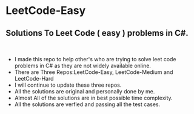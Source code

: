 # LeetCode-Easy
 <h2>Solutions To Leet Code ( easy ) problems in C#.</h2><br/>
 <ul>
 <li>I made this repo to help other's who are trying to solve leet code problems in C# as they are not widely available online.</li>
 <li>There are Three Repos:LeetCode-Easy, LeetCode-Medium and LeetCode-Hard</li>
 <li>I will continue to update these three repos.</li>
 <li>All the solutions are original and personally done by me.</li>
 <li>Almost All of the solutions are in best possible time complexity.</li>
 <li>All the solutions are verfied and passing all the test cases.</li>
 </ul>
